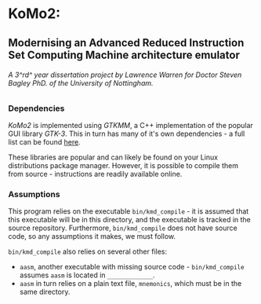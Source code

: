 # KoMo2:

## Modernising an Advanced Reduced Instruction Set Computing Machine architecture emulator

###### _A 3^rd^ year dissertation project by Lawrence Warren for Doctor Steven Bagley PhD. of the University of Nottingham._

### Dependencies

_KoMo2_ is implemented using _GTKMM_, a C++ implementation of the popular GUI library _GTK-3_. This in turn has many of it's own dependencies - a full list can be found [here](https://developer.gnome.org/gtkmm-tutorial/stable/sec-installation-dependencies.html.en). 

These libraries are popular and can likely be found on your Linux distributions package manager. However, it is possible to compile them from source - instructions are readily available online.

### Assumptions

This program relies on the executable `bin/kmd_compile` - it is assumed that this executable will be in this directory, and the executable is tracked in the source repository. Furthermore, `bin/kmd_compile` does not have source code, so any assumptions it makes, we must follow.

`bin/kmd_compile` also relies on several other files:

- `aasm`, another executable with missing source code - `bin/kmd_compile` assumes `aasm` is located in `_____________`.
- `aasm` in turn relies on a plain text file, `mnemonics`, which must be in the same directory.
